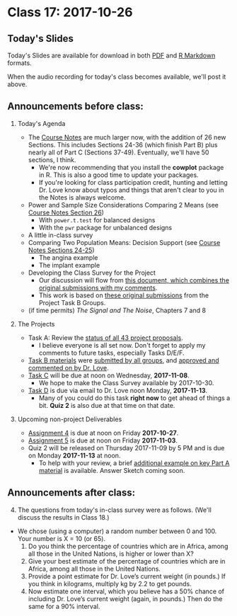 # Class 17: 2017-10-26

## Today's Slides

Today's Slides are available for download in both [PDF](https://github.com/THOMASELOVE/431slides/blob/master/class_17/431_2017_class-17-slides.pdf) and [R Markdown](https://github.com/THOMASELOVE/431slides/blob/master/class_17/431_2017_class-17-slides.Rmd) formats. 

When the audio recording for today's class becomes available, we'll post it above.

## Announcements before class:

1. Today's Agenda
    - The [Course Notes](https://thomaselove.github.io/431notes/) are much larger now, with the addition of 26 new Sections. This includes Sections 24-36 (which finish Part B) plus nearly all of Part C (Sections 37-49). Eventually, we'll have 50 sections, I think.
        - We're now recommending that you install the **cowplot** package in R. This is also a good time to update your packages.
        - If you're looking for class participation credit, hunting and letting Dr. Love know about typos and things that aren't clear to you in the Notes is always welcome.
    - Power and Sample Size Considerations Comparing 2 Means (see [Course Notes Section 26](https://thomaselove.github.io/431notes/power-and-sample-size-issues-comparing-two-means.html))
        - With `power.t.test` for balanced designs
        - With the `pwr` package for unbalanced designs
    - A little in-class survey
    - Comparing Two Population Means: Decision Support (see [Course Notes Sections 24-25](https://thomaselove.github.io/431notes/comparing-two-means-using-independent-samples.html#a-more-complete-decision-support-tool-comparing-means))
        - The angina example
        - The implant example
    - Developing the Class Survey for the Project 
        - Our discussion will flow from [this document, which combines the original submissions with my comments](https://goo.gl/VmU7cx).
        - This work is based on [these original submissions](https://goo.gl/4UZYAH) from the Project Task B Groups.
    - (if time permits) *The Signal and The Noise*, Chapters 7 and 8
    
2. The Projects
    - Task A: Review the [status of all 43 project proposals](https://github.com/THOMASELOVE/431project/blob/master/TaskA/APPROVED.md).
        - I believe everyone is all set now. Don't forget to apply my comments to future tasks, especially Tasks D/E/F.
    - [Task B materials](https://github.com/THOMASELOVE/431project/blob/master/TaskB/README.md) were [submitted by all groups](https://goo.gl/4UZYAH), and [approved and commented on by Dr. Love](https://goo.gl/VmU7cx).
     - [Task C](https://github.com/THOMASELOVE/431project/tree/master/TaskC) will be due at noon on Wednesday, **2017-11-08**. 
        - We hope to make the Class Survey available by 2017-10-30.
    - [Task D](https://github.com/THOMASELOVE/431project/tree/master/TaskD) is due via email to Dr. Love noon Monday, **2017-11-13**.
        - Many of you could do this task **right now** to get ahead of things a bit. **Quiz 2** is also due at that time on that date.

3. Upcoming non-project Deliverables
    - [Assignment 4](https://github.com/THOMASELOVE/431homework/blob/master/431-2017_assignment-4.md) is due at noon on Friday **2017-10-27**.
    - [Assignment 5](https://github.com/THOMASELOVE/431homework/blob/master/431-2017_assignment-5.md) is due at noon on Friday **2017-11-03**.
    - Quiz 2 will be released on Thursday 2017-11-09 by 5 PM and is due on Monday **2017-11-13** at noon.
        - To help with your review, a brief [additional example on key Part A material](https://github.com/THOMASELOVE/431homework/tree/master/Extra_A) is available. Answer Sketch coming soon.

## Announcements after class:

4. The questions from today's in-class survey were as follows. (We'll discuss the results in Class 18.)
- We chose (using a computer) a random number between 0 and 100. Your number is X = 10 (or 65).
    1. Do you think the percentage of countries which are in Africa, among all those in the United Nations, is higher or lower than X?
    2. Give your best estimate of the percentage of countries which are in Africa, among all those in the United Nations.
    3. Provide a point estimate for Dr. Love’s current weight (in pounds.) If you think in kilograms, multiply kg by 2.2 to get pounds.
    4. Now estimate one interval, which you believe has a 50% chance of including Dr. Love’s current weight (again, in pounds.) Then do the same for a 90% interval.


